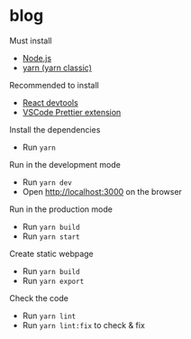 # blog

Must install

- [Node.js](https://nodejs.org/)
- [yarn (yarn classic)](https://classic.yarnpkg.com/en/docs/install)

Recommended to install

- [React devtools](https://chrome.google.com/webstore/detail/react-developer-tools/fmkadmapgofadopljbjfkapdkoienihi?hl=ko)
- [VSCode Prettier extension](https://marketplace.visualstudio.com/items?itemName=esbenp.prettier-vscode)

Install the dependencies

- Run `yarn`

Run in the development mode

- Run `yarn dev`
- Open <http://localhost:3000> on the browser

Run in the production mode

- Run `yarn build`
- Run `yarn start`

Create static webpage

- Run `yarn build`
- Run `yarn export`

Check the code

- Run `yarn lint`
- Run `yarn lint:fix` to check & fix
